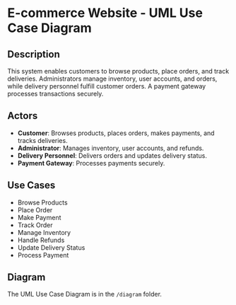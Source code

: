 # E-commerce Website - UML Use Case Diagram

## Description
This system enables customers to browse products, place orders, and track deliveries. Administrators manage inventory, user accounts, and orders, while delivery personnel fulfill customer orders. A payment gateway processes transactions securely.

## Actors
- **Customer**: Browses products, places orders, makes payments, and tracks deliveries.
- **Administrator**: Manages inventory, user accounts, and refunds.
- **Delivery Personnel**: Delivers orders and updates delivery status.
- **Payment Gateway**: Processes payments securely.

## Use Cases
- Browse Products
- Place Order
- Make Payment
- Track Order
- Manage Inventory
- Handle Refunds
- Update Delivery Status
- Process Payment

## Diagram
The UML Use Case Diagram is in the `/diagram` folder.
